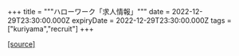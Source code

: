 +++
title = """ハローワーク「求人情報」"""
date = 2022-12-29T23:30:00.000Z
expiryDate = 2022-12-29T23:30:00.000Z
tags = ["kuriyama","recruit"]
+++


[[source]](https://www.town.kuriyama.hokkaido.jp/soshiki/51/20382.html)
